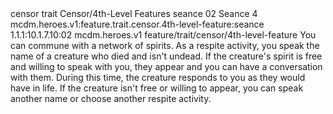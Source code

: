 <ability>
  <metadata>
    <class>censor</class>
    <feature_type>trait</feature_type>
    <file_dpath>Censor/4th-Level Features</file_dpath>
    <item_id>seance</item_id>
    <item_index>02</item_index>
    <item_name>Seance</item_name>
    <level>4</level>
    <scc>mcdm.heroes.v1:feature.trait.censor.4th-level-feature:seance</scc>
    <scdc>1.1.1:10.1.7.10:02</scdc>
    <source>mcdm.heroes.v1</source>
    <type>feature/trait/censor/4th-level-feature</type>
  </metadata>
  <effects>
    <effect type="mundane">You can commune with a network of spirits. As a respite activity, you speak the name of a creature who died and isn&apos;t undead. If the creature&apos;s spirit is free and willing to speak with you, they appear and you can have a conversation with them. During this time, the creature responds to you as they would have in life. If the creature isn&apos;t free or willing to appear, you can speak another name or choose another respite activity.</effect>
  </effects>
</ability>
